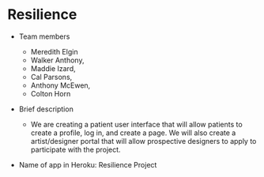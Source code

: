 # Resilience
- Team members

    - Meredith Elgin
    - Walker Anthony, 
    - Maddie Izard,
    - Cal Parsons,
    - Anthony McEwen,
    - Colton Horn 
  
- Brief description
	- We are creating a patient user interface that will allow patients to create a profile, log in, and create a page. We will also create a artist/designer portal that will allow prospective designers to apply to participate with the project. 
- Name of app in Heroku:
  Resilience Project 
